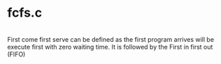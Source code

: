 # fcfs.c
<br>
First come first serve can be defined as the first program arrives will be execute first with zero waiting time. It is followed by the First in first out (FIFO)
